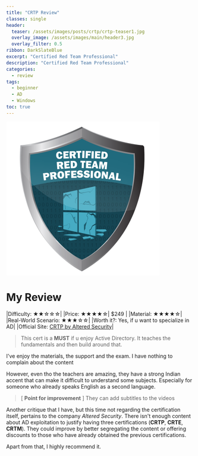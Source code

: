 ```yaml
---
title: "CRTP Review"
classes: single
header:  
  teaser: /assets/images/posts/crtp/crtp-teaser1.jpg
  overlay_image: /assets/images/main/header3.jpg
  overlay_filter: 0.5
ribbon: DarkSlateBlue
excerpt: "Certified Red Team Professional"
description: "Certified Red Team Professional"
categories:
  - review
tags:
  - beginner
  - AD
  - Windows 
toc: true
---
```


![Alt text](/assets/images/certs/CRTP.png)

# My Review

|Difficulty: ★★☆☆☆|
|Price: ★★★★☆| $249 |
|Material: ★★★★☆|
|Real-World Scenario: ★★★☆☆|
|Worth it?: Yes, if u want to specialize in AD|
|Official Site: [CRTP by Altered Security](https://www.alteredsecurity.com/adlab)|

> This cert is a **MUST** if u enjoy Active Directory. It teaches the fundamentals and then build around that.

I've enjoy the materials, the support and the exam. I have nothing to complain about the content

However, even tho the teachers are amazing, they have a strong Indian accent that can make it difficult to understand some subjects. Especially for someone who already speaks English as a second language.

> [ **Point for improvement** ] They can add subtitles to the videos

Another critique that I have, but this time not regarding the certification itself, pertains to the company *Altered Security*. There isn't enough content about AD exploitation to justify having three certifications (**CRTP**, **CRTE**, **CRTM**). They could improve by better segregating the content or offering discounts to those who have already obtained the previous certifications.

Apart from that, I highly recommend it.

